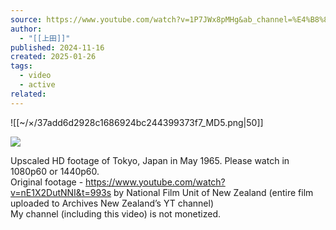 ```yaml
---
source: https://www.youtube.com/watch?v=1P7JWx8pMHg&ab_channel=%E4%B8%8A%E7%94%B0
author:
  - "[[上田]]"
published: 2024-11-16
created: 2025-01-26
tags:
  - video
  - active
related:
---
```

![[~/×/37add6d2928c1686924bc244399373f7_MD5.png|50]]

![](https://www.youtube.com/watch?v=1P7JWx8pMHg)  

Upscaled HD footage of Tokyo, Japan in May 1965. Please watch in 1080p60 or 1440p60.  
Original footage - https://www.youtube.com/watch?v=nE1X2DutNNI&t=993s by National Film Unit of New Zealand (entire film uploaded to Archives New Zealand’s YT channel)  
My channel (including this video) is not monetized.